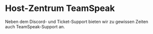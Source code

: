 # Host-Zentrum TeamSpeak

Neben dem Discord- und Ticket-Support bieten wir zu gewissen Zeiten auch TeamSpeak-Support an.&#x20;
